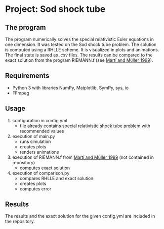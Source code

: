 # Project: Sod shock tube

## The program

The program numerically solves the special relativistic Euler equations in one dimension. It was tested on the Sod shock tube problem. The solution is computed using a RHLLE scheme. It is visualized in plots and animations. The final state is saved as .csv files. The results can be compared to the exact solution from the program RIEMANN.f (see [Martí and Müller 1999](https://link.springer.com/article/10.12942/lrr-1999-3)).

## Requirements

- Python 3 with libraries NumPy, Matplotlib, SymPy, sys, io
- FFmpeg

## Usage
1. configuration in config.yml
    - file already contains special relativistic shock tube problem with recommended values
2. execution of main.py
    - runs simulation
    - creates plots
    - renders animations
3. execution of RIEMANN.f from [Martí and Müller 1999](https://link.springer.com/article/10.12942/lrr-1999-3) (not contained in repository)
    - computes exact solution
4. execution of comparison.py
    - compares RHLLE and exact solution
    - creates plots
    - computes error
  
## Results
The results and the exact solution for the given config.yml are included in the repository. 
